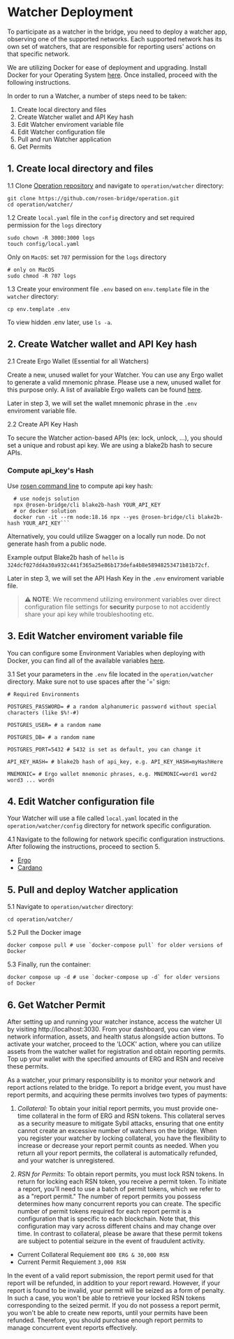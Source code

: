# Watcher Deployment

To participate as a watcher in the bridge, you need to deploy a watcher app, observing one of the supported networks. Each supported network has its own set of watchers, that are responsible for reporting users' actions on that specific network.

We are utilizing Docker for ease of deployment and upgrading. Install Docker for your Operating System [here](https://www.docker.com/products/docker-desktop/). Once installed, proceed with the following instructions.

In order to run a Watcher, a number of steps need to be taken:
1. Create local directory and files
2. Create Watcher wallet and API Key hash
3. Edit Watcher enviroment variable file
4. Edit Watcher configuration file
5. Pull and run Watcher application
6. Get Permits


## 1. Create local directory and files

1.1 Clone [Operation repository](https://github.com/rosen-bridge/operation.git) and navigate to `operation/watcher` directory:

```shell
git clone https://github.com/rosen-bridge/operation.git
cd operation/watcher/
```

1.2 Create `local.yaml` file in the `config` directory and set required permission for the `logs` directory

```shell
sudo chown -R 3000:3000 logs
touch config/local.yaml
```

Only on `MacOS`: set `707` permission for the `logs` directory

```shell
# only on MacOS
sudo chmod -R 707 logs
```


1.3 Create your environment file `.env` based on `env.template` file in the `watcher` directory:

```shell
cp env.template .env
```

To view hidden .env later, use `ls -a`.



## 2. Create Watcher wallet and API Key hash

2.1 Create Ergo Wallet (Essential for all Watchers)

Create a new, unused wallet for your Watcher. You can use any Ergo wallet to generate a valid mnemonic phrase. Please use a new, unused wallet for this purpose only. A list of available Ergo wallets can be found [here](https://ergoplatform.org/en/get-erg).

Later in step 3, we will set the wallet mnemonic phrase in the `.env` enviroment variable file.


2.2 Create API Key Hash

To secure the Watcher action-based APIs (ex: lock, unlock, ...), you should set a unique and robust api key. We are using a blake2b hash to secure APIs.


### Compute api_key's Hash

Use [rosen command line](https://github.com/rosen-bridge/utils/tree/dev/packages/cli) to compute api key hash:

```shell
  # use nodejs solution
  npx @rosen-bridge/cli blake2b-hash YOUR_API_KEY
  # or docker solution
  docker run -it --rm node:18.16 npx --yes @rosen-bridge/cli blake2b-hash YOUR_API_KEY```
```

Alternatively, you could utilize Swagger on a locally run node. Do not generate hash from a public node.

Example output Blake2b hash of `hello` is `324dcf027dd4a30a932c441f365a25e86b173defa4b8e58948253471b81b72cf`.


Later in step 3, we will set the API Hash Key in the `.env` enviroment variable file.

> **⚠️ NOTE**: We recommend utilizing environment variables over direct configuration file settings for **security** purpose to not accidently share your api key while troubleshooting etc.


## 3. Edit Watcher enviroment variable file

You can configure some Environment Variables when deploying with Docker, you can find all of the available variables [here](./env-references.md).

3.1 Set your parameters in the `.env` file located in the `operation/watcher` directory. Make sure not to use spaces after the '=' sign:

```shell
# Required Environments

POSTGRES_PASSWORD= # a random alphanumeric password without special characters (like $%!-#)

POSTGRES_USER= # a random name

POSTGRES_DB= # a random name

POSTGRES_PORT=5432 # 5432 is set as default, you can change it

API_KEY_HASH= # blake2b hash of api_key, e.g. API_KEY_HASH=myHashHere

MNEMONIC= # Ergo wallet mnemonic phrases, e.g. MNEMONIC=word1 word2 word3 ... wordn
```




## 4. Edit Watcher configuration file

Your Watcher will use a file called `local.yaml` located in the `operation/watcher/config` directory for network specific configuration. 

4.1 Navigate to the following for network specific configuration instructions. After following the instructions, proceed to section 5.
- [Ergo](./ergo-config.md)
- [Cardano](./cardano-config.md)


## 5. Pull and deploy Watcher application

5.1 Navigate to `operation/watcher` directory:

```shell
cd operation/watcher/
```

5.2 Pull the Docker image

```shell
docker compose pull # use `docker-compose pull` for older versions of Docker
```

5.3 Finally, run the container:

```shell
docker compose up -d # use `docker-compose up -d` for older versions of Docker
```



## 6. Get Watcher Permit

After setting up and running your watcher instance, access the watcher UI by visiting http://localhost:3030. From your dashboard, you can view network information, assets, and health status alongside action buttons. To activate your watcher, proceed to the 'LOCK' action, where you can utilize assets from the watcher wallet for registration and obtain reporting permits. Top up your wallet with the specified amounts of ERG and RSN and receive these permits.

As a watcher, your primary responsibility is to monitor your network and report actions related to the bridge. To report a bridge event, you must have report permits, and acquiring these permits involves two types of payments:

1. _Collateral:_ To obtain your initial report permits, you must provide one-time collateral in the form of ERG and RSN tokens. This collateral serves as a security measure to mitigate Sybil attacks, ensuring that one entity cannot create an excessive number of watchers on the bridge. When you register your watcher by locking collateral, you have the flexibility to increase or decrease your report permit counts as needed. When you return all your report permits, the collateral is automatically refunded, and your watcher is unregistered.

2. _RSN for Permits:_ To obtain report permits, you must lock RSN tokens. In return for locking each RSN token, you receive a permit token. To initiate a report, you'll need to use a batch of permit tokens, which we refer to as a "report permit." The number of report permits you possess determines how many concurrent reports you can create. The specific number of permit tokens required for each report permit is a configuration that is specific to each blockchain. Note that, this configuration may vary across different chains and may change over time. In contrast to collateral, please be aware that these permit tokens are subject to potential seizure in the event of fraudulent activity.

- Current Collateral Requiement `800 ERG & 30,000 RSN`
- Current Permit Requiement `3,000 RSN`


In the event of a valid report submission, the report permit used for that report will be refunded, in addition to your report reward. However, if your report is found to be invalid, your permit will be seized as a form of penalty. In such a case, you won't be able to retrieve your locked RSN tokens corresponding to the seized permit. If you do not possess a report permit, you won't be able to create new reports, until your permits have been refunded. Therefore, you should purchase enough report permits to manage concurrent event reports effectively.
